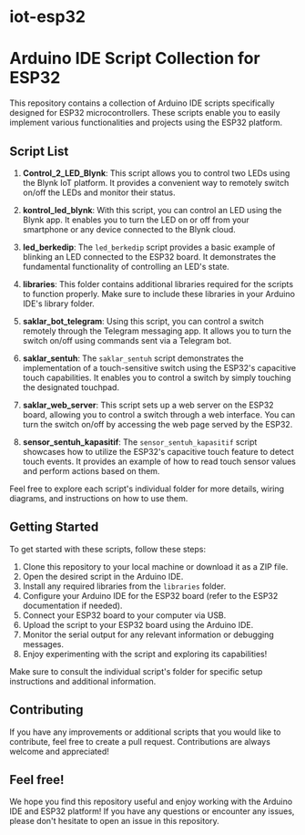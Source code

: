 # iot-esp32
# Arduino IDE Script Collection for ESP32


This repository contains a collection of Arduino IDE scripts specifically designed for ESP32 microcontrollers. These scripts enable you to easily implement various functionalities and projects using the ESP32 platform.

## Script List

1. **Control_2_LED_Blynk**: This script allows you to control two LEDs using the Blynk IoT platform. It provides a convenient way to remotely switch on/off the LEDs and monitor their status.

2. **kontrol_led_blynk**: With this script, you can control an LED using the Blynk app. It enables you to turn the LED on or off from your smartphone or any device connected to the Blynk cloud.

3. **led_berkedip**: The `led_berkedip` script provides a basic example of blinking an LED connected to the ESP32 board. It demonstrates the fundamental functionality of controlling an LED's state.

4. **libraries**: This folder contains additional libraries required for the scripts to function properly. Make sure to include these libraries in your Arduino IDE's library folder.

5. **saklar_bot_telegram**: Using this script, you can control a switch remotely through the Telegram messaging app. It allows you to turn the switch on/off using commands sent via a Telegram bot.

6. **saklar_sentuh**: The `saklar_sentuh` script demonstrates the implementation of a touch-sensitive switch using the ESP32's capacitive touch capabilities. It enables you to control a switch by simply touching the designated touchpad.

7. **saklar_web_server**: This script sets up a web server on the ESP32 board, allowing you to control a switch through a web interface. You can turn the switch on/off by accessing the web page served by the ESP32.

8. **sensor_sentuh_kapasitif**: The `sensor_sentuh_kapasitif` script showcases how to utilize the ESP32's capacitive touch feature to detect touch events. It provides an example of how to read touch sensor values and perform actions based on them.

Feel free to explore each script's individual folder for more details, wiring diagrams, and instructions on how to use them.

## Getting Started

To get started with these scripts, follow these steps:

1. Clone this repository to your local machine or download it as a ZIP file.
2. Open the desired script in the Arduino IDE.
3. Install any required libraries from the `libraries` folder.
4. Configure your Arduino IDE for the ESP32 board (refer to the ESP32 documentation if needed).
5. Connect your ESP32 board to your computer via USB.
6. Upload the script to your ESP32 board using the Arduino IDE.
7. Monitor the serial output for any relevant information or debugging messages.
8. Enjoy experimenting with the script and exploring its capabilities!

Make sure to consult the individual script's folder for specific setup instructions and additional information.

## Contributing

If you have any improvements or additional scripts that you would like to contribute, feel free to create a pull request. Contributions are always welcome and appreciated!

## Feel free!


We hope you find this repository useful and enjoy working with the Arduino IDE and ESP32 platform! If you have any questions or encounter any issues, please don't hesitate to open an issue in this repository.

